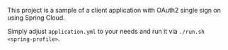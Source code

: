 This project is a sample of a client application with OAuth2 single sign on using Spring Cloud.

Simply adjust `application.yml` to your needs and run it via `./run.sh <spring-profile>`.